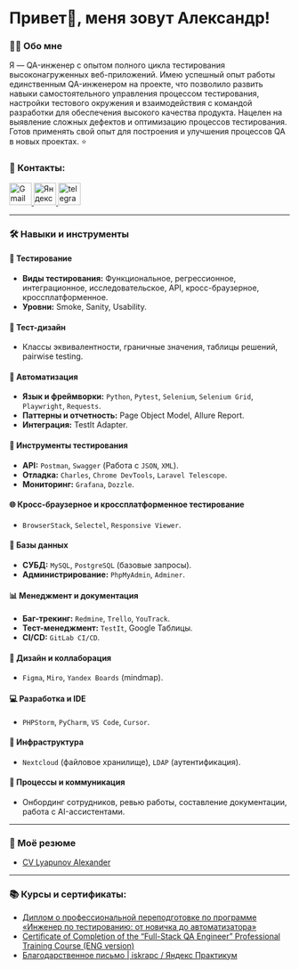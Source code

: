# Привет👋, меня зовут Александр!

### 👨‍💻 Обо мне

Я — QA-инженер с опытом полного цикла тестирования высоконагруженных веб-приложений.  Имею успешный опыт работы единственным QA-инженером на проекте, что позволило развить навыки самостоятельного управления процессом тестирования, настройки тестового окружения и взаимодействия с командой разработки для обеспечения высокого качества продукта. Нацелен на выявление сложных дефектов и оптимизацию процессов тестирования. Готов применять свой опыт для построения и улучшения процессов QA в новых проектах. ⭐

### 🤝 Контакты:
  <div id="badges">
    <a href="mailto:lyapunovqa@gmail.com" target="_blank">
      <img src="https://cdn-icons-png.flaticon.com/128/5968/5968534.png" width="40" height="40" alt="Gmail" />
    </a>
    <a href="mailto:lagrand1@yandex.ru" target="_blank">
      <img src="https://upload.wikimedia.org/wikipedia/commons/5/55/Yandex_Mail_icon.svg" width="40" height="40" alt="Яндекс почта" />
    </a>     
    <a href="https://t.me/LyapunovQA" target="_blank">
      <img src="https://cdn-icons-png.flaticon.com/512/2111/2111646.png" width="40" height="40" alt="telegram" />
    </a>
  </div>


---

### 🛠 Навыки и инструменты

#### 🧪 Тестирование
- **Виды тестирования:** Функциональное, регрессионное, интеграционное, исследовательское, API, кросс-браузерное, кроссплатформенное.
- **Уровни:** Smoke, Sanity, Usability.

#### 🎯 Тест-дизайн
- Классы эквивалентности, граничные значения, таблицы решений, pairwise testing.

#### 🤖 Автоматизация
- **Язык и фреймворки:** `Python`, `Pytest`, `Selenium`, `Selenium Grid`, `Playwright`, `Requests`.
- **Паттерны и отчетность:** Page Object Model, Allure Report.
- **Интеграция:** TestIt Adapter.

#### 🔧 Инструменты тестирования
- **API:** `Postman`, `Swagger` (Работа с `JSON`, `XML`).
- **Отладка:** `Charles`, `Chrome DevTools`, `Laravel Telescope`.
- **Мониторинг:** `Grafana`, `Dozzle`.

#### 🌐 Кросс-браузерное и кроссплатформенное тестирование
- `BrowserStack`, `Selectel`, `Responsive Viewer`.

#### 💾 Базы данных
- **СУБД:** `MySQL`, `PostgreSQL` (базовые запросы).
- **Администрирование:** `PhpMyAdmin`, `Adminer`.

#### 📊 Менеджмент и документация
- **Баг-трекинг:** `Redmine`, `Trello`, `YouTrack`.
- **Тест-менеджмент:** `TestIt`, Google Таблицы.
- **CI/CD:** `GitLab CI/CD`.

#### 🎨 Дизайн и коллаборация
- `Figma`, `Miro`, `Yandex Boards` (mindmap).

#### 💻 Разработка и IDE
- `PHPStorm`, `PyCharm`, `VS Code`, `Cursor`.

#### 🔐 Инфраструктура
- `Nextcloud` (файловое хранилище), `LDAP` (аутентификация).

#### 🤝 Процессы и коммуникация
- Онбординг сотрудников, ревью работы, составление документации, работа с AI-ассистентами.

----

### 📄 Моё резюме
- [CV Lyapunov Alexander]()

----

### 📚 Курсы и сертификаты:

- <a href="https://github.com/Alexander-Lyapunov/Alexander-Lyapunov/blob/main/Certificates/Я_Диплом_RU_Ляпунов.pdf" target="_blank">Диплом о профессиональной переподготовке по программе «Инженер по тестированию: от новичка до автоматизатора»</a>
- <a href="https://github.com/Alexander-Lyapunov/Alexander-Lyapunov/blob/main/Certificates/Я_Сertificate_ENG_Ляпунов.pdf" target="_blank">Certificate of Completion of the “Full-Stack QA Engineer” Professional Training Course (ENG version)</a>
- <a href="https://github.com/Alexander-Lyapunov/Alexander-Lyapunov/blob/main/Certificates/Благодарственное%20письмо%20Ляпунов%20Александр.pdf" target="_blank">Благодарственное письмо | iskrapc / Яндекс Практикум</a>
